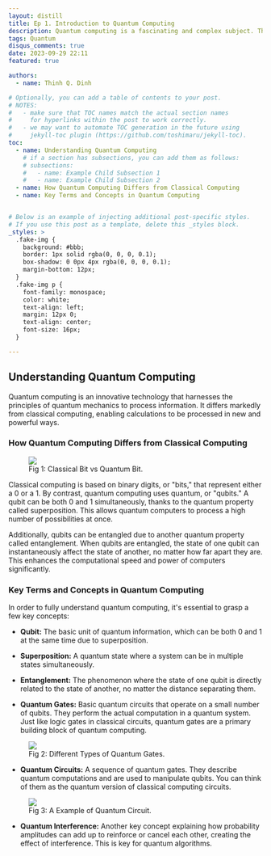 ```yaml
---
layout: distill
title: Ep 1. Introduction to Quantum Computing
description: Quantum computing is a fascinating and complex subject. This article will serve as an introductory guide, designed to usher beginners into this field.
tags: Quantum
disqus_comments: true
date: 2023-09-29 22:11
featured: true

authors:
  - name: Thinh Q. Dinh

# Optionally, you can add a table of contents to your post.
# NOTES:
#   - make sure that TOC names match the actual section names
#     for hyperlinks within the post to work correctly.
#   - we may want to automate TOC generation in the future using
#     jekyll-toc plugin (https://github.com/toshimaru/jekyll-toc).
toc:
  - name: Understanding Quantum Computing
    # if a section has subsections, you can add them as follows:
    # subsections:
    #   - name: Example Child Subsection 1
    #   - name: Example Child Subsection 2
  - name: How Quantum Computing Differs from Classical Computing
  - name: Key Terms and Concepts in Quantum Computing


# Below is an example of injecting additional post-specific styles.
# If you use this post as a template, delete this _styles block.
_styles: >
  .fake-img {
    background: #bbb;
    border: 1px solid rgba(0, 0, 0, 0.1);
    box-shadow: 0 0px 4px rgba(0, 0, 0, 0.1);
    margin-bottom: 12px;
  }
  .fake-img p {
    font-family: monospace;
    color: white;
    text-align: left;
    margin: 12px 0;
    text-align: center;
    font-size: 16px;
  }

---
```


## Understanding Quantum Computing

Quantum computing is an innovative technology that harnesses the principles of quantum mechanics to process information. It differs markedly from classical computing, enabling calculations to be processed in new and powerful ways.

### How Quantum Computing Differs from Classical Computing
<figure>
    <img src="https://www.researchgate.net/profile/Zahid-Hussain-63/publication/308414229/figure/fig2/AS:669710362353681@1536682801640/Figure-1-Classical-Bit-Vs-Qubit.ppm"
         >
    <figcaption>Fig 1: Classical Bit vs Quantum Bit.</figcaption>
</figure>
Classical computing is based on binary digits, or "bits," that represent either a 0 or a 1. By contrast, quantum computing uses quantum, or "qubits." A qubit can be both 0 and 1 simultaneously, thanks to the quantum property called superposition. This allows quantum computers to process a high number of possibilities at once.

Additionally, qubits can be entangled due to another quantum property called entanglement. When qubits are entangled, the state of one qubit can instantaneously affect the state of another, no matter how far apart they are. This enhances the computational speed and power of computers significantly.

### Key Terms and Concepts in Quantum Computing

In order to fully understand quantum computing, it's essential to grasp a few key concepts:

- **Qubit:** The basic unit of quantum information, which can be both 0 and 1 at the same time due to superposition.

- **Superposition:** A quantum state where a system can be in multiple states simultaneously.

- **Entanglement:** The phenomenon where the state of one qubit is directly related to the state of another, no matter the distance separating them.

- **Quantum Gates:** Basic quantum circuits that operate on a small number of qubits. They perform the actual computation in a quantum system. Just like logic gates in classical circuits, quantum gates are a primary building block of quantum computing.

<figure>
    <img src="https://www.lancaster.ac.uk/staff/schomeru/lecturenotes/Quantum%20Information%20Processing/qgates.png"
         >
    <figcaption>Fig 2: Different Types of Quantum Gates.</figcaption>
</figure>

- **Quantum Circuits:** A sequence of quantum gates. They describe quantum computations and are used to manipulate qubits. You can think of them as the quantum version of classical computing circuits.

<figure>
    <img src="https://www.researchgate.net/profile/Ritu-Kapur/publication/348690539/figure/fig2/AS:982847284314123@1611340461981/An-example-quantum-circuit-developed-using-IBMs-quantum-computing-simulator.ppm"
         >
    <figcaption>Fig 3: A Example of Quantum Circuit.</figcaption>
</figure>

- **Quantum Interference:** Another key concept explaining how probability amplitudes can add up to reinforce or cancel each other, creating the effect of interference. This is key for quantum algorithms.
